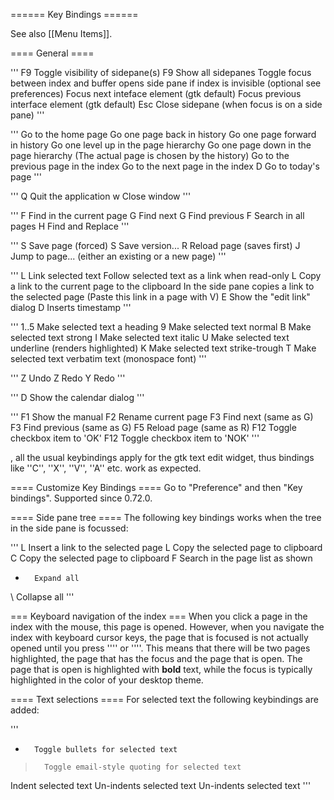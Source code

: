 ====== Key Bindings ======

See also [[Menu Items]].

==== General ====

'''
F9		Toggle visibility of sidepane(s)
<Ctrl>F9	Show all sidepanes
<Ctrl><Space>	Toggle focus between index and buffer
			opens side pane if index is invisible
		(optional see preferences)
<Ctrl><Tab>	Focus next inteface element (gtk default)
<Ctrl><Shift><Tab> Focus previous interface element (gtk default)
Esc		Close sidepane (when focus is on a side pane)
'''


'''
<Alt><Home>	Go to the home page
<Alt><Left>	Go one page back in history
<Alt><Right>	Go one page forward in history
<Alt><Up>	Go one level up in the page hierarchy
<Alt><Down>	Go one page down in the page hierarchy
		(The actual page is chosen by the history)
<Alt><PgUp>	Go to the previous page in the index
<Alt><PgDown>	Go to the next page in the index
<Alt>D		Go to today's page
'''


'''
<Ctrl>Q		Quit the application
<Ctrl>w		Close window
'''


'''
<Ctrl>F		Find in the current page
<Ctrl>G		Find next
<Shift><Ctrl>G	Find previous
<Shift><Ctrl>F  Search in all pages
<Ctrl>H		Find and Replace
'''


'''
<Ctrl>S		Save page        (forced)
<Shift><Ctrl>S	Save version...
<Ctrl>R		Reload page      (saves first)
<Ctrl>J		Jump to page...  (either an existing or a new page)
'''


'''
<Ctrl>L		Link selected text
		Follow selected text as a link when read-only
<Shift><Ctrl>L	Copy a link to the current page to the clipboard
		In the side pane copies a link to the selected page
		(Paste this link in a page with <Ctrl>V)
<Ctrl>E		Show the "edit link" dialog
<Ctrl>D		Inserts timestamp
'''


'''
<Ctrl>1..<Ctrl>5 Make selected text a heading
<Ctrl>9		Make selected text normal
<Ctrl>B		Make selected text strong
<Ctrl>I		Make selected text italic
<Ctrl>U		Make selected text underline     (renders highlighted)
<Ctrl>K		Make selected text strike-trough
<Ctrl>T		Make selected text verbatim text (monospace font)
'''


'''
<Ctrl>Z		Undo
<Shift><Ctrl>Z	Redo
<Ctrl>Y		Redo
'''


'''
<Shift><Ctrl>D	Show the calendar dialog
'''


'''
F1		Show the manual
F2		Rename current page
F3		Find next	(same as <Ctrl>G)
<Shift>F3	Find previous	(same as <Ctrl>G)
F5		Reload page	(same as <Ctrl>R)
F12		Toggle checkbox item to 'OK'
<Shift>F12	Toggle checkbox item to 'NOK'
'''

, all the usual keybindings apply for the gtk text edit widget, thus bindings like
''<Ctrl>C'', ''<Ctrl>X'', ''<Ctrl>V'', ''<Ctrl>A'' etc. work as expected.

==== Customize Key Bindings ====
Go to "Preference" and then "Key bindings". Supported since 0.72.0.

==== Side pane tree ====
The following key bindings works when the tree in the side pane is focussed:

'''
<Ctrl>L		Insert a link to the selected page
<Shift><Ctrl>L	Copy the selected page to clipboard
<Ctrl>C		Copy the selected page to clipboard
<Ctrl>F		Search in the page list as shown
*		Expand all
\		Collapse all
'''


=== Keyboard navigation of the index ===
When you click a page in the index with the mouse, this page is opened. However, when you navigate the index with keyboard cursor keys, the page that is focused is not actually opened until you press ''<Space>'' or ''<Enter>''. This means that there will be two pages highlighted, the page that has the focus and the page that is open. The page that is open is highlighted with **bold** text, while the focus is typically highlighted in the color of your desktop theme.

==== Text selections ====
For selected text the following keybindings are added:

'''
*		Toggle bullets for selected text
>		Toggle email-style quoting for selected text
<Tab>		Indent selected text
<Shift><Tab>	Un-indents selected text
<Backspace>	Un-indents selected text
'''


